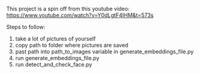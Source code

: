 This project is a spin off from this youtube video: 
https://www.youtube.com/watch?v=Y0dLgtF4IHM&t=573s

Steps to follow:
1. take a lot of pictures of yourself
2. copy path to folder where pictures are saved
3. past path into path_to_images variable in generate_embeddings_file.py
4. run generate_embeddings_file.py
5. run detect_and_check_face.py
